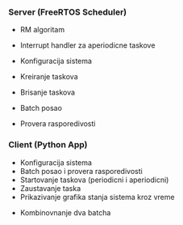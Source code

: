 ### Server (FreeRTOS Scheduler)

* RM algoritam
* Interrupt handler za aperiodicne taskove

* Konfiguracija sistema
* Kreiranje taskova
* Brisanje taskova

* Batch posao
* Provera rasporedivosti

### Client (Python App)

* Konfiguracija sistema
* Batch posao i provera rasporedivosti
* Startovanje taskova (periodicni i aperiodicni)
* Zaustavanje taska
* Prikazivanje grafika stanja sistema kroz vreme

- Kombinovnanje dva batcha
